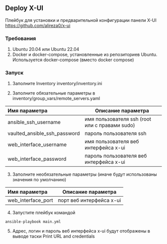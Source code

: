 ## Deploy X-UI

Плейбук для установки и предварительной конфигурации панели X-UI https://github.com/alireza0/x-ui


### Требования
1. Ubuntu 20.04 или Ubuntu 22.04 
2. Docker и docker-compose, установленные из репозиториев Ubuntu. Используется docker-compose (вместо docker compose)

### Запуск

1. Заполните Inventory inventory/inventory.ini

2. Заполните обязательные параметры в inventory/group_vars/remote_servers.yaml

| Имя параметра                | Описание параметра                             |
| :--------------------------- | ---------------------------------------------- |
| ansible_ssh_username         | имя пользователя ssh (root или с правами sudo) |
| vaulted_ansible_ssh_password | пароль пользователя ssh                        |
| web_interface_username       | имя пользователя веб интерфейса x-ui           |
| web_interface_password       | пароль пользователя веб интерфейса x-ui        |

3. Заполните необязательные параметры (иначе будут использованы значения по умолчанию)

| Имя параметра      | Описание параметра       |
| :----------------- | ------------------------ |
| web_interface_port | порт веб интерфейса x-ui |

4. Запустите плейбук командой
```
ansible-playbook main.yml 
```

5. Адрес, логин и пароль веб интерфейса x-ui будут отображены в выводе таски Print URL and credentials